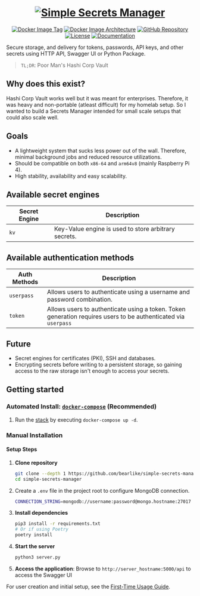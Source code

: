 <h1 align="center"><a href="#"><img alt="Simple Secrets Manager" src="docs/img/gh_banner.png" /></a></h1>
<p align="center">
    <a href="https://github.com/bearlike/simple-secrets-manager/pkgs/container/simple-secrets-manager"><img alt="Docker Image Tag" src="https://img.shields.io/badge/Docker-ghcr.io%2Fbearlike%2Fsimple%E2%80%94secrets%E2%80%94manager%3Alatest-blue?logo=docker"></a>
    <a href="https://github.com/bearlike/simple-secrets-manager/pkgs/container/simple-secrets-manager"><img alt="Docker Image Architecture" src="https://img.shields.io/badge/architecture-arm64v8%20%7C%20x86__64-blue?logo=docker"></a>
    <a href="https://github.com/bearlike/simple-secrets-manager/actions/workflows/ci.yml"><img alt="GitHub Repository" src="https://github.com/bearlike/simple-secrets-manager/actions/workflows/ci.yml/badge.svg"></a>
    <a href="/LICENSE"><img alt="License" src="https://img.shields.io/github/license/bearlike/simple-secrets-manager"></a>
    <a href="https://github.com/bearlike/simple-secrets-manager/wiki/First%E2%80%90Time-Usage"><img alt="Documentation" src="https://img.shields.io/badge/Wiki-docs-informational?logo=github"></a>
</p>

Secure storage, and delivery for tokens, passwords, API keys, and other secrets using HTTP API, Swagger UI or Python Package.
> `TL;DR`: Poor Man's Hashi Corp Vault

## Why does this exist?

Hashi Corp Vault works well but it was meant for enterprises. Therefore, it was heavy and non-portable (atleast difficult) for my homelab setup. So I wanted to build a Secrets Manager intended for small scale setups that could also scale well.

## Goals

- A lightweight system that sucks less power out of the wall. Therefore, minimal background jobs and reduced resource utilizations.
- Should be compatible on both `x86-64` and `arm64v8` (mainly Raspberry Pi 4).
- High stability, availability and easy scalability.

## Available secret engines

| Secret Engine | Description                                           |
|---------------|-------------------------------------------------------|
| `kv`          | Key-Value engine is used to store arbitrary secrets.  |

## Available authentication methods

| Auth Methods      | Description                                                               |
|-------------------|---------------------------------------------------------------------------|
| `userpass`        | Allows users to authenticate using a username and password combination.   |
| `token`           | Allows users to authenticate using a token. Token generation requires users to be authenticated via `userpass`                               |

## Future

- Secret engines for certificates (PKI), SSH and databases.
- Encrypting secrets before writing to a persistent storage, so gaining access to the raw storage isn't enough to access your secrets.

## Getting started

### Automated Install: [`docker-compose`](https://docs.docker.com/compose/install/) (Recommended)

1. Run the [stack](docker-compose.yml) by executing `docker-compose up -d`.

### Manual Installation

#### Setup Steps

1. **Clone repository**

   ```bash
   git clone --depth 1 https://github.com/bearlike/simple-secrets-manager
   cd simple-secrets-manager
   ```

2. Create a `.env` file in the project root to configure MongoDB connection.

   ```sh
   CONNECTION_STRING=mongodb://username:password@mongo.hostname:27017
   ```

3. **Install dependencies**

   ```bash
   pip3 install -r requirements.txt
   # Or if using Poetry
   poetry install
   ```

4. **Start the server**

   ```bash
   python3 server.py
   ```

5. **Access the application**: Browse to `http://server_hostname:5000/api` to access the Swagger UI

For user creation and initial setup, see the [First-Time Usage Guide](https://github.com/bearlike/simple-secrets-manager/wiki/First%E2%80%90Time-Usage).
